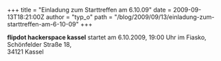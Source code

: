 +++
title = "Einladung zum Starttreffen am 6.10.09"
date = 2009-09-13T18:21:00Z
author = "typ_o"
path = "/blog/2009/09/13/einladung-zum-starttreffen-am-6-10-09"
+++
  
  
**flipdot hackerspace kassel** startet am 6.10.2009, 19:00 Uhr im
Fiasko, Schönfelder Straße 18,  
34121 Kassel
